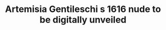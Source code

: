 ---
direct_url: https://indianexpress.com/article/lifestyle/art-and-culture/artemisia-gentileschi-1616-nude-digitally-unveiled-8266010/
layout: post
title: Artemisia Gentileschi s 1616 nude to be digitally unveiled
tags: []
---